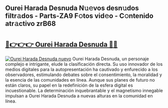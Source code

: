 ## Ourei Harada Desnuda N𝚞𝚎vos desn𝚞dos filtr𝚊dos - Parts-ZA9 F𝚘tos vid𝚎o - C𝚘ntenido atr𝚊ctivo zrB68

# <h2><a href="http://mb0u9ii.tromn.icu/?c=Ourei+Harada+Desnuda">🔗👉👉👉 Ourei Harada Desnuda 🔗🔗</a></h2>

[![Ourei Harada Desnuda nuevo](https://i.imgur.com/pEAQMta.gif)](http://mb0u9ii.tromn.icu/?c=Ourei+Harada+Desnuda)
Ourei Harada Desnuda, un personaje complejo e intrigante, elude la clasificación directa. Su uso innovador de los medios digitales para la autopresentación ha cautivado y enfurecido a los observadores, estimulando debates sobre el consentimiento, la moralidad y la esencia de las comunidades en línea. Aunque sus planes de futuro no están claros, su papel en la redefinición de la esfera digital es incuestionable. La determinación inquebrantable y el magnetismo innegable impulsan a Ourei Harada Desnuda a nuevas alturas en la comunidad en línea.
